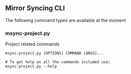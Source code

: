 ## Mirror Syncing CLI

The following command types are available at the moment


### msync-project.py

Project related commands

    msync-project.py [OPTIONS] COMMAND [ARGS]...

    # To get help on all the commands included use:
    msync-project.py --help

